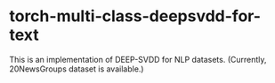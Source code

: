 # torch-multi-class-deepsvdd-for-text

This is an implementation of DEEP-SVDD for NLP datasets.
(Currently, 20NewsGroups dataset is available.)
